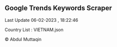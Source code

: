 

## Google Trends Keywords Scraper 
 
Last Update 06-02-2023 , 18:22:46

Country List :
VIETNAM.json



© Abdul Muttaqin 
